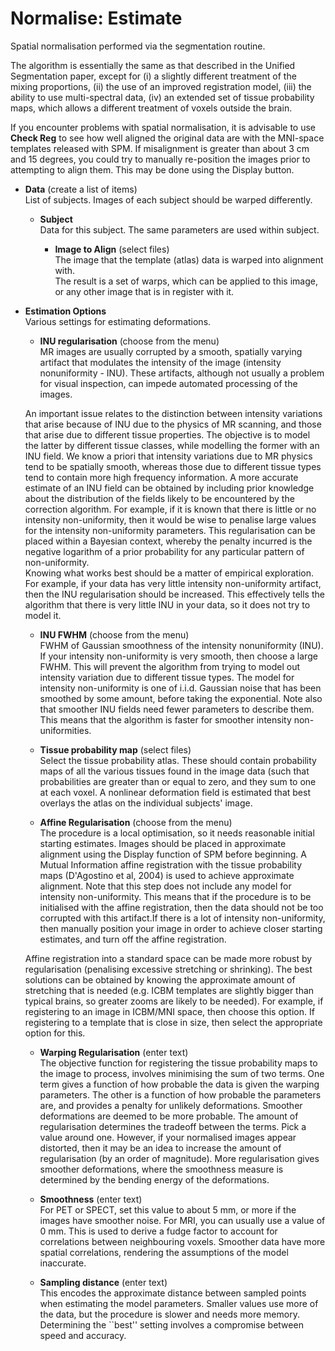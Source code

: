 # Normalise: Estimate  
Spatial normalisation performed via the segmentation routine.  
  
The algorithm is essentially the same as that described in the Unified Segmentation paper, except for (i) a slightly different treatment of the mixing proportions, (ii) the use of an improved registration model, (iii) the ability to use multi-spectral data, (iv) an extended set of tissue probability maps, which allows a different treatment of voxels outside the brain.  
  
If you encounter problems with spatial normalisation, it is advisable to use **Check Reg** to see how well aligned the original data are with the MNI-space templates released with SPM.  If misalignment is greater than about 3 cm and 15 degrees, you could try to manually re-position the images prior to attempting to align them.  This may be done using the Display button.  

* **Data** (create a list of items)  
List of subjects. Images of each subject should be warped differently.  

    * **Subject**   
    Data for this subject. The same parameters are used within subject.  

        * **Image to Align** (select files)  
        The image that the template (atlas) data is warped into alignment with.  
        The result is a set of warps, which can be applied to this image, or any other image that is in register with it.  

* **Estimation Options**   
Various settings for estimating deformations.  

    * **INU regularisation** (choose from the menu)  
    MR images are usually corrupted by a smooth, spatially varying artifact that modulates the intensity of the image (intensity nonuniformity - INU). These artifacts, although not usually a problem for visual inspection, can impede automated processing of the images.  
      
    An important issue relates to the distinction between intensity variations that arise because of INU due to the physics of MR scanning, and those that arise due to different tissue properties.  The objective is to model the latter by different tissue classes, while modelling the former with an INU field. We know a priori that intensity variations due to MR physics tend to be spatially smooth, whereas those due to different tissue types tend to contain more high frequency information. A more accurate estimate of an INU field can be obtained by including prior knowledge about the distribution of the fields likely to be encountered by the correction algorithm. For example, if it is known that there is little or no intensity non-uniformity, then it would be wise to penalise large values for the intensity non-uniformity parameters. This regularisation can be placed within a Bayesian context, whereby the penalty incurred is the negative logarithm of a prior probability for any particular pattern of non-uniformity.  
    Knowing what works best should be a matter of empirical exploration.  For example, if your data has very little intensity non-uniformity artifact, then the INU regularisation should be increased.  This effectively tells the algorithm that there is very little INU in your data, so it does not try to model it.  

    * **INU FWHM** (choose from the menu)  
    FWHM of Gaussian smoothness of the intensity nonuniformity (INU). If your intensity non-uniformity is very smooth, then choose a large FWHM. This will prevent the algorithm from trying to model out intensity variation due to different tissue types. The model for intensity non-uniformity is one of i.i.d. Gaussian noise that has been smoothed by some amount, before taking the exponential. Note also that smoother INU fields need fewer parameters to describe them. This means that the algorithm is faster for smoother intensity non-uniformities.  

    * **Tissue probability map** (select files)  
    Select the tissue probability atlas. These should contain probability maps of all the various tissues found in the image data (such that probabilities are greater than or equal to zero, and they sum to one at each voxel. A nonlinear deformation field is estimated that best overlays the atlas on the individual subjects' image.  

    * **Affine Regularisation** (choose from the menu)  
    The procedure is a local optimisation, so it needs reasonable initial starting estimates. Images should be placed in approximate alignment using the Display function of SPM before beginning. A Mutual Information affine registration with the tissue probability maps (D'Agostino et al, 2004) is used to achieve approximate alignment. Note that this step does not include any model for intensity non-uniformity. This means that if the procedure is to be initialised with the affine registration, then the data should not be too corrupted with this artifact.If there is a lot of intensity non-uniformity, then manually position your image in order to achieve closer starting estimates, and turn off the affine registration.  
      
    Affine registration into a standard space can be made more robust by regularisation (penalising excessive stretching or shrinking).  The best solutions can be obtained by knowing the approximate amount of stretching that is needed (e.g. ICBM templates are slightly bigger than typical brains, so greater zooms are likely to be needed). For example, if registering to an image in ICBM/MNI space, then choose this option.  If registering to a template that is close in size, then select the appropriate option for this.  

    * **Warping Regularisation** (enter text)  
    The objective function for registering the tissue probability maps to the image to process, involves minimising the sum of two terms. One term gives a function of how probable the data is given the warping parameters. The other is a function of how probable the parameters are, and provides a penalty for unlikely deformations. Smoother deformations are deemed to be more probable. The amount of regularisation determines the tradeoff between the terms. Pick a value around one.  However, if your normalised images appear distorted, then it may be an idea to increase the amount of regularisation (by an order of magnitude). More regularisation gives smoother deformations, where the smoothness measure is determined by the bending energy of the deformations.   

    * **Smoothness** (enter text)  
    For PET or SPECT, set this value to about 5 mm, or more if the images have smoother noise.  For MRI, you can usually use a value of 0 mm.  This is used to derive a fudge factor to account for correlations between neighbouring voxels.  Smoother data have more spatial correlations, rendering the assumptions of the model inaccurate.  

    * **Sampling distance** (enter text)  
    This encodes the approximate distance between sampled points when estimating the model parameters. Smaller values use more of the data, but the procedure is slower and needs more memory. Determining the ``best'' setting involves a compromise between speed and accuracy.  

